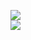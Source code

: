 [![](https://img.shields.io/badge/Made%20With-Github%20Spray-lightgrey.svg?style=for-the-badge&logo=github)](https://github.com/Annihil/github-spray#25266)  
[![](https://i.imgur.com/2DrTn0Z.gif)](https://github.com/Annihil/github-spray)